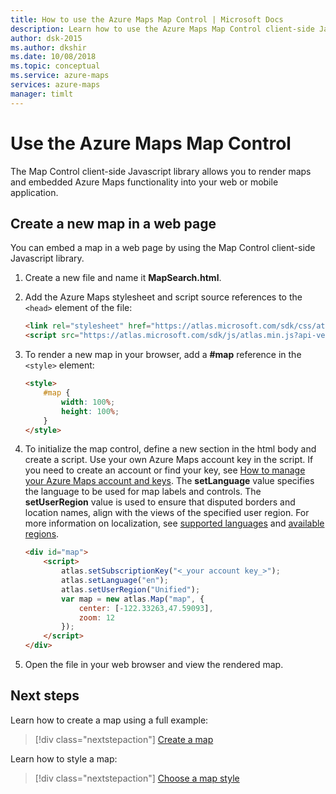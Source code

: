 ```yaml
---
title: How to use the Azure Maps Map Control | Microsoft Docs 
description: Learn how to use the Azure Maps Map Control client-side Javascript library.
author: dsk-2015
ms.author: dkshir
ms.date: 10/08/2018
ms.topic: conceptual
ms.service: azure-maps
services: azure-maps
manager: timlt
---
```


# Use the Azure Maps Map Control

The Map Control client-side Javascript library allows you to render maps and embedded Azure Maps functionality into your web or mobile application.

## Create a new map in a web page

You can embed a map in a web page by using the Map Control client-side Javascript library.

1. Create a new file and name it **MapSearch.html**.

2. Add the Azure Maps stylesheet and script source references to the `<head>` element of the file:

    ```html
    <link rel="stylesheet" href="https://atlas.microsoft.com/sdk/css/atlas.min.css?api-version=1" type="text/css" />
    <script src="https://atlas.microsoft.com/sdk/js/atlas.min.js?api-version=1"></script>
    ```

3. To render a new map in your browser, add a **#map** reference in the `<style>` element:

    ```html
    <style>
        #map {
            width: 100%;
            height: 100%;
        }
    </style>
    ```

4. To initialize the map control, define a new section in the html body and create a script. Use your own Azure Maps account key in the script. If you need to create an account or find your key, see [How to manage your Azure Maps account and keys](how-to-manage-account-keys.md). The **setLanguage** value specifies the language to be used for map labels and controls. The **setUserRegion** value is used to ensure that disputed borders and location names, align with the views of the specified user region. For more information on localization, see [supported languages](https://docs.microsoft.com/azure/azure-maps/supported-languages) and [available regions](https://developer.tomtom.com/online-maps/online-maps-documentation-vector/tile).

    ```html
    <div id="map">
        <script>
            atlas.setSubscriptionKey("<_your account key_>");
            atlas.setLanguage("en");
            atlas.setUserRegion("Unified");
            var map = new atlas.Map("map", {
                center: [-122.33263,47.59093],
                zoom: 12
            });
        </script>
    </div>
    ```

5. Open the file in your web browser and view the rendered map.

## Next steps

Learn how to create a map using a full example:

> [!div class="nextstepaction"]
> [Create a map](map-create.md)

Learn how to style a map:

> [!div class="nextstepaction"]
> [Choose a map style](choose-map-style.md)
